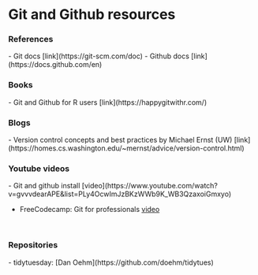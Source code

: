 <h1> Git and Github resources </h1>

<h3> References </h3>
 - Git docs [link](https://git-scm.com/doc)
 - Github docs [link](https://docs.github.com/en)
<br>

<h3> Books </h3>
 - Git and Github for R users [link](https://happygitwithr.com/)

 <br>
<h3> Blogs </h3>
 - Version control concepts and best practices by Michael Ernst (UW) [link](https://homes.cs.washington.edu/~mernst/advice/version-control.html)
<br>

<h3> Youtube videos </h3>
 - Git and github install [video](https://www.youtube.com/watch?v=gvvvdearAPE&list=PLy4OcwImJzBKzWWb9K_WB3QzaxoiGmxyo)
 
 - FreeCodecamp: Git for professionals [video](https://www.youtube.com/watch?v=Uszj_k0DGsg)
<br>

<h3> Repositories </h3>
- tidytuesday: [Dan Oehm](https://github.com/doehm/tidytues)
